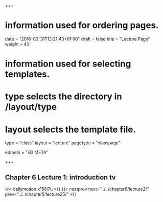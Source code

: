 +++
# information used for ordering pages.
date = "2016-03-31T13:21:43+01:00"
draft = false
title = "Lecture Page"
weight = 40

# information used for selecting templates.
# type selects the directory in /layout/type
# layout selects the template file.

type   = "class"
layout = "lecture"
pagetype = "classpage"





edmeta = "ED META"

+++
## Chapter 6 Lecture 1: introduction tv
{{< dailymotion x158i7u >}}
{{< nextprev next="../../chapter6/lecture2/"     prev="../../chapter5/lecture25/"  >}}

